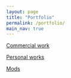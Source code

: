 ```yaml
---
layout: page
title: "Portfolio"
permalink: /portfolio/
main_nav: true
---
```


[Commercial work](../data/Commercial_work)

[Personal works](../data/Personal_work)

<a href="/assets/Portfolio/Mods/UT_The_Scola_Tower/Main.png" data-lightbox="refs" data-title="Refs">
</a>

[Mods](../data/mods)
